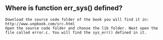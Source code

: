 ## Where is function err_sys() defined?

```
Download the source code folder of the book you will find it in: http://www.unpbook.com/src.html
Open the source code folder and choose the lib folder. Next open the file called error.c. You will find the sys_err() defined in it.
```